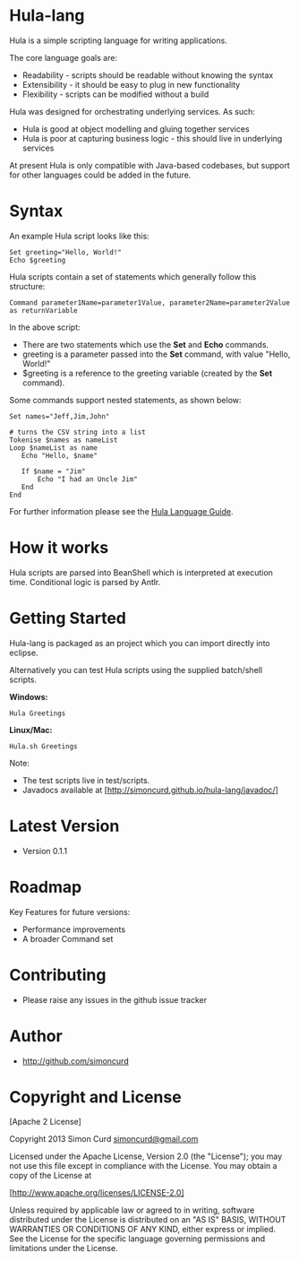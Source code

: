 # Hula-lang 

Hula is a simple scripting language for writing applications. 

The core language goals are:

* Readability - scripts should be readable without knowing the syntax
* Extensibility - it should be easy to plug in new functionality
* Flexibility - scripts can be modified without a build

Hula was designed for orchestrating underlying services. As such:

* Hula is good at object modelling and gluing together services
* Hula is poor at capturing business logic - this should live in underlying services  

At present Hula is only compatible with Java-based codebases, but support for other languages could be added in the future.

# Syntax


An example Hula script looks like this:

```
Set greeting="Hello, World!"
Echo $greeting
```

Hula scripts contain a set of statements which generally follow this structure:

```
Command parameter1Name=parameter1Value, parameter2Name=parameter2Value as returnVariable
```

In the above script:

* There are two statements which use the **Set** and **Echo** commands.
* greeting is a parameter passed into the **Set** command, with value "Hello, World!"
* $greeting is a reference to the greeting variable (created by the **Set** command).

Some commands support nested statements, as shown below:

```
Set names="Jeff,Jim,John"

# turns the CSV string into a list
Tokenise $names as nameList
Loop $nameList as name
   Echo "Hello, $name"
   
   If $name = "Jim"
       Echo "I had an Uncle Jim"
   End
End
```

For further information please see the [Hula Language Guide](https://github.com/simoncurd/hula-lang/wiki/Hula-Language-Guide).

# How it works

Hula scripts are parsed into BeanShell which is interpreted at execution time. Conditional logic is parsed by Antlr. 

# Getting Started

Hula-lang is packaged as an project which you can import directly into eclipse. 

Alternatively you can test Hula scripts using the supplied batch/shell scripts.

**Windows:**

	Hula Greetings
	
**Linux/Mac:**

	Hula.sh Greetings

Note: 
* The test scripts live in test/scripts.
* Javadocs available at [http://simoncurd.github.io/hula-lang/javadoc/]

# Latest Version

* Version 0.1.1

# Roadmap

Key Features for future versions:

* Performance improvements
* A broader Command set

# Contributing

* Please raise any issues in the github issue tracker

# Author

* http://github.com/simoncurd

# Copyright and License

[Apache 2 License]

Copyright 2013 Simon Curd simoncurd@gmail.com

Licensed under the Apache License, Version 2.0 (the "License"); you may not use this file except in compliance with the License. You may obtain a copy of the License at

[http://www.apache.org/licenses/LICENSE-2.0]

Unless required by applicable law or agreed to in writing, software distributed under the License is distributed on an "AS IS" BASIS, WITHOUT WARRANTIES OR CONDITIONS OF ANY KIND, either express or implied. See the License for the specific language governing permissions and limitations under the License.
